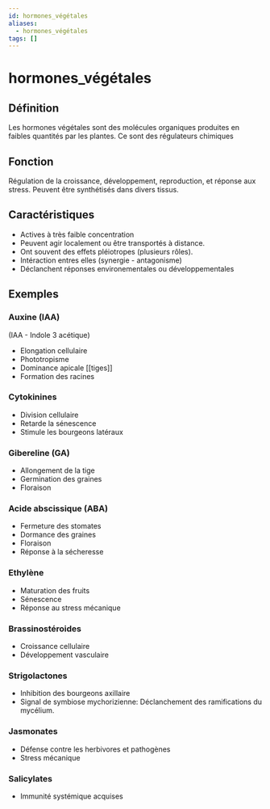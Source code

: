 ```yaml
---
id: hormones_végétales
aliases:
  - hormones_végétales
tags: []
---
```


# hormones_végétales
## Définition
Les hormones végétales sont des molécules organiques produites en faibles quantités par les plantes.
Ce sont des régulateurs chimiques

## Fonction 
Régulation de la croissance, développement, reproduction, et réponse aux stress.
Peuvent être synthétisés dans divers tissus. 

## Caractéristiques
- Actives à très faible concentration
- Peuvent agir localement ou être transportés à distance.
- Ont souvent des effets pléiotropes (plusieurs rôles).
- Intéraction entres elles (synergie - antagonisme)
- Déclanchent réponses environementales ou développementales

## Exemples
### Auxine (IAA)
(IAA - Indole 3 acétique)
- Elongation cellulaire
- Phototropisme
- Dominance apicale [[tiges]]
- Formation des racines

### Cytokinines 
- Division cellulaire
- Retarde la sénescence 
- Stimule les bourgeons latéraux 

### Gibereline (GA)
- Allongement de la tige
- Germination des graines
- Floraison

### Acide abscissique (ABA)
- Fermeture des stomates
- Dormance des graines 
- Floraison 
- Réponse à la sécheresse

### Ethylène 
- Maturation des fruits
- Sénescence 
- Réponse au stress mécanique

### Brassinostéroides 
- Croissance cellulaire
- Développement vasculaire

### Strigolactones
- Inhibition des bourgeons axillaire
- Signal de symbiose mychorizienne: Déclanchement des ramifications du mycélium. 

### Jasmonates 
- Défense contre les herbivores et pathogènes
- Stress mécanique 

### Salicylates 
- Immunité systémique acquises








